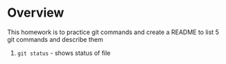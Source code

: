 # Overview
This homework is to practice git commands and create a README to list 5 git commands and describe them

1. `git status` - shows status of file
